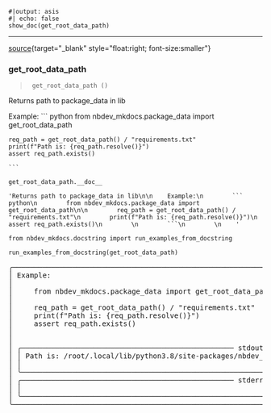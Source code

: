 <!-- WARNING: THIS FILE WAS AUTOGENERATED! DO NOT EDIT! -->


```
#|output: asis
#| echo: false
show_doc(get_root_data_path)
```




---

[source](https://github.com/airtai/nbdev_mkdocs/blob/main/nbdev_mkdocs/package_data.py#L12){target="_blank" style="float:right; font-size:smaller"}

### get_root_data_path

>      get_root_data_path ()

Returns path to package_data in lib

Example:
    ``` python
    from nbdev_mkdocs.package_data import get_root_data_path

    req_path = get_root_data_path() / "requirements.txt"
    print(f"Path is: {req_path.resolve()}")
    assert req_path.exists()

    ```




```
get_root_data_path.__doc__
```




    'Returns path to package_data in lib\n\n    Example:\n        ``` python\n        from nbdev_mkdocs.package_data import get_root_data_path\n\n        req_path = get_root_data_path() / "requirements.txt"\n        print(f"Path is: {req_path.resolve()}")\n        assert req_path.exists()\n        \n        ```\n        \n    '




```
from nbdev_mkdocs.docstring import run_examples_from_docstring
```


```
run_examples_from_docstring(get_root_data_path)
```


<pre style="white-space:pre;overflow-x:auto;line-height:normal;font-family:Menlo,'DejaVu Sans Mono',consolas,'Courier New',monospace">╭─────────────────────────────────────────────────────────────────────────────────────────────────────────────────╮
│ Example:                                                                                                        │
│                                                                                                                 │
│     from nbdev_mkdocs.package_data import get_root_data_path                                                    │
│                                                                                                                 │
│     req_path = get_root_data_path() / "requirements.txt"                                                        │
│     print(f"Path is: {req_path.resolve()}")                                                                     │
│     assert req_path.exists()                                                                                    │
│                                                                                                                 │
│                                                                                                                 │
│ ╭────────────────────────────────────────────────── stdout ───────────────────────────────────────────────────╮ │
│ │ Path is: /root/.local/lib/python3.8/site-packages/nbdev_mkdocs/package_data/requirements.txt                │ │
│ │                                                                                                             │ │
│ ╰─────────────────────────────────────────────────────────────────────────────────────────────────────────────╯ │
│ ╭────────────────────────────────────────────────── stderr ───────────────────────────────────────────────────╮ │
│ │                                                                                                             │ │
│ ╰─────────────────────────────────────────────────────────────────────────────────────────────────────────────╯ │
╰─────────────────────────────────────────────────────────────────────────────────────────────────────────────────╯
</pre>




```

```
